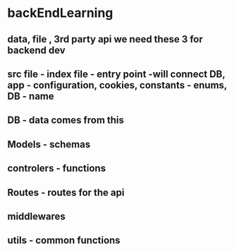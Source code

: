 # backEndLearning
## data, file , 3rd party api we need these 3 for backend dev
## src file - index file - entry point -will connect DB, app - configuration, cookies, constants - enums, DB - name
## DB - data comes from this
## Models - schemas
## controlers - functions
## Routes - routes for the api
## middlewares
## utils - common functions